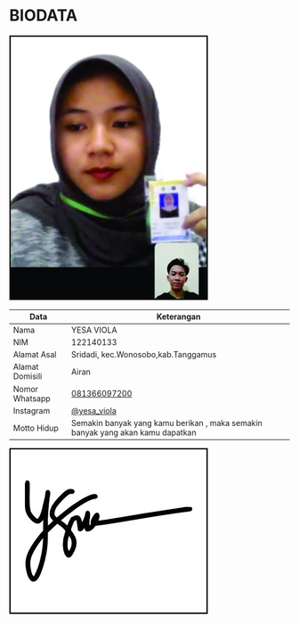 # BIODATA

![Foto](133_foto.jpg)

| Data            | Keterangan |
| --------------- | ------------- |
| Nama            | YESA VIOLA |
| NIM             | 122140133 |
| Alamat Asal     | Sridadi, kec.Wonosobo,kab.Tanggamus |
| Alamat Domisili | Airan |
| Nomor Whatsapp  | [081366097200](https://wa.me/+6281366097200) |
| Instagram       | [@yesa_viola](https://instagram.com/yesa_viola) |
| Motto Hidup     | Semakin banyak yang kamu berikan , maka semakin banyak yang akan kamu dapatkan |

![TTD](133_ttd.jpg)
